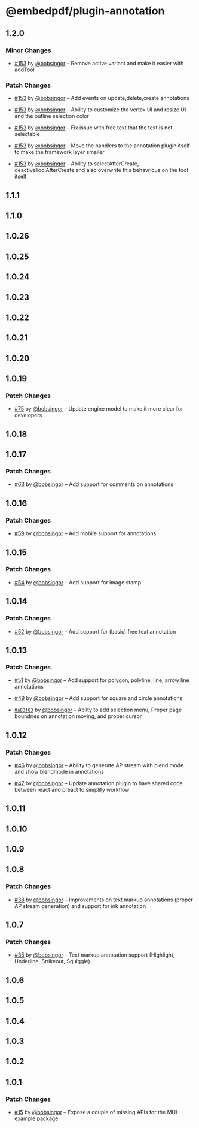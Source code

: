 # @embedpdf/plugin-annotation

## 1.2.0

### Minor Changes

- [#153](https://github.com/embedpdf/embed-pdf-viewer/pull/153) by [@bobsingor](https://github.com/bobsingor) – Remove active variant and make it easier with addTool

### Patch Changes

- [#153](https://github.com/embedpdf/embed-pdf-viewer/pull/153) by [@bobsingor](https://github.com/bobsingor) – Add events on update,delete,create annotations

- [#153](https://github.com/embedpdf/embed-pdf-viewer/pull/153) by [@bobsingor](https://github.com/bobsingor) – Ability to customize the vertex UI and resize UI and the outline selection color

- [#153](https://github.com/embedpdf/embed-pdf-viewer/pull/153) by [@bobsingor](https://github.com/bobsingor) – Fix issue with free text that the text is not selectable

- [#153](https://github.com/embedpdf/embed-pdf-viewer/pull/153) by [@bobsingor](https://github.com/bobsingor) – Move the handlers to the annotation plugin itself to make the framework layer smaller

- [#153](https://github.com/embedpdf/embed-pdf-viewer/pull/153) by [@bobsingor](https://github.com/bobsingor) – Ability to selectAfterCreate, deactiveToolAfterCreate and also overwrite this behavrious on the tool itself

## 1.1.1

## 1.1.0

## 1.0.26

## 1.0.25

## 1.0.24

## 1.0.23

## 1.0.22

## 1.0.21

## 1.0.20

## 1.0.19

### Patch Changes

- [#75](https://github.com/embedpdf/embed-pdf-viewer/pull/75) by [@bobsingor](https://github.com/bobsingor) – Update engine model to make it more clear for developers

## 1.0.18

## 1.0.17

### Patch Changes

- [#63](https://github.com/embedpdf/embed-pdf-viewer/pull/63) by [@bobsingor](https://github.com/bobsingor) – Add support for comments on annotations

## 1.0.16

### Patch Changes

- [#59](https://github.com/embedpdf/embed-pdf-viewer/pull/59) by [@bobsingor](https://github.com/bobsingor) – Add mobile support for annotations

## 1.0.15

### Patch Changes

- [#54](https://github.com/embedpdf/embed-pdf-viewer/pull/54) by [@bobsingor](https://github.com/bobsingor) – Add support for image stamp

## 1.0.14

### Patch Changes

- [#52](https://github.com/embedpdf/embed-pdf-viewer/pull/52) by [@bobsingor](https://github.com/bobsingor) – Add support for (basic) free text annotation

## 1.0.13

### Patch Changes

- [#51](https://github.com/embedpdf/embed-pdf-viewer/pull/51) by [@bobsingor](https://github.com/bobsingor) – Add support for polygon, polyline, line, arrow line annotations

- [#49](https://github.com/embedpdf/embed-pdf-viewer/pull/49) by [@bobsingor](https://github.com/bobsingor) – Add support for square and circle annotations

- [`0a83f83`](https://github.com/embedpdf/embed-pdf-viewer/commit/0a83f838728b5d2d5c8d44c91b95f99a08248d30) by [@bobsingor](https://github.com/bobsingor) – Abilty to add selection menu, Proper page boundries on annotation moving, and proper cursor

## 1.0.12

### Patch Changes

- [#46](https://github.com/embedpdf/embed-pdf-viewer/pull/46) by [@bobsingor](https://github.com/bobsingor) – Ability to generate AP stream with blend mode and show blendmode in annotations

- [#47](https://github.com/embedpdf/embed-pdf-viewer/pull/47) by [@bobsingor](https://github.com/bobsingor) – Update annotation plugin to have shared code between react and preact to simplify workflow

## 1.0.11

## 1.0.10

## 1.0.9

## 1.0.8

### Patch Changes

- [#38](https://github.com/embedpdf/embed-pdf-viewer/pull/38) by [@bobsingor](https://github.com/bobsingor) – Improvements on text markup annotations (proper AP stream generation) and support for ink annotation

## 1.0.7

### Patch Changes

- [#35](https://github.com/embedpdf/embed-pdf-viewer/pull/35) by [@bobsingor](https://github.com/bobsingor) – Text markup annotation support (Highlight, Underline, Strikeout, Squiggle)

## 1.0.6

## 1.0.5

## 1.0.4

## 1.0.3

## 1.0.2

## 1.0.1

### Patch Changes

- [#15](https://github.com/embedpdf/embed-pdf-viewer/pull/15) by [@bobsingor](https://github.com/bobsingor) – Expose a couple of missing APIs for the MUI example package
